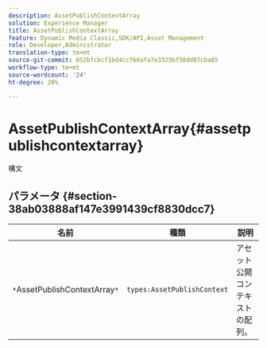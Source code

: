 ```yaml
---
description: AssetPublishContextArray
solution: Experience Manager
title: AssetPublishContextArray
feature: Dynamic Media Classic,SDK/API,Asset Management
role: Developer,Administrator
translation-type: tm+mt
source-git-commit: 052bfcbcf1bd4ccf60afa7e3325bf58dd07cba85
workflow-type: tm+mt
source-wordcount: '24'
ht-degree: 20%

---
```



# AssetPublishContextArray{#assetpublishcontextarray}

構文

## パラメータ {#section-38ab03888af147e3991439cf8830dcc7}

| 名前 | 種類 | 説明 |
|---|---|---|
| `*`AssetPublishContextArray`*` | `types:AssetPublishContext` | アセット公開コンテキストの配列。 |

